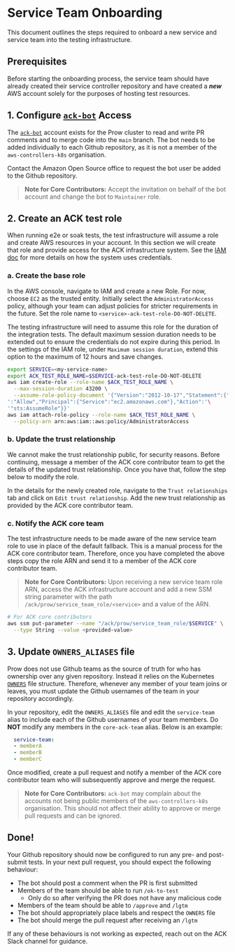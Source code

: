 # Service Team Onboarding

This document outlines the steps required to onboard a new service and service
team into the testing infrastructure. 

## Prerequisites

Before starting the onboarding process, the service team should have already
created their service controller repository and have created a **_new_** AWS
account solely for the purposes of hosting test resources.

## 1. Configure [`ack-bot`][ack-bot] Access

The [`ack-bot`][ack-bot] account exists for the Prow cluster to read and write 
PR comments and to merge code into the `main` branch. The bot needs to be added
individually to each Github repository, as it is not a member of the 
`aws-controllers-k8s` organisation. 

Contact the Amazon Open Source office to request the bot user be added to the 
Github repository.

[ack-bot]: https://github.com/ack-bot

> **Note for Core Contributors:** Accept the invitation on behalf of the bot 
account and change the bot to `Maintainer` role.

## 2. Create an ACK test role

When running e2e or soak tests, the test infrastructure will assume a role and
create AWS resources in your account. In this section we will create that role 
and provide access for the ACK infrastructure system. See the
[IAM doc][iam-doc] for more details on how the system uses credentials.

[iam-doc]: iam-structure.md

### a. Create the base role

In the AWS console, navigate to IAM and create a new Role. For now, choose
`EC2` as the trusted entity. Initially select the `AdministratorAccess` 
policy, although your team can adjust policies for stricter requirements in
the future. Set the role name to `<service>-ack-test-role-DO-NOT-DELETE`.

The testing infrastructure will need to assume this role for the duration of the
integration tests. The default maximum session duration needs to be extended out
to ensure the credentials do not expire during this period. In the settings of 
the IAM role, under `Maximum session duration`, extend this option to the 
maximum of 12 hours and save changes.

```bash
export SERVICE=<my-service-name>
export ACK_TEST_ROLE_NAME=$SERVICE-ack-test-role-DO-NOT-DELETE
aws iam create-role --role-name $ACK_TEST_ROLE_NAME \
  --max-session-duration 43200 \
  --assume-role-policy-document '{"Version":"2012-10-17","Statement":{"Effect"'\
':"Allow","Principal":{"Service":"ec2.amazonaws.com"},"Action":'\
'"sts:AssumeRole"}}'
aws iam attach-role-policy --role-name $ACK_TEST_ROLE_NAME \
  --policy-arn arn:aws:iam::aws:policy/AdministratorAccess
```

### b. Update the trust relationship

We cannot make the trust relationship public, for security reasons. Before 
continuing, message a member of the ACK core contributor team to get the 
details of the updated trust relationship. Once you have that, follow the step 
below to modify the role.

In the details for the newly created role, navigate to the `Trust
relationships` tab and click on `Edit trust relationship`. Add the new trust
relationship as provided by the ACK core contributor team.

### c. Notify the ACK core team

The test infrastructure needs to be made aware of the new service team role
to use in place of the default fallback. This is a manual process for the ACK
core contributor team. Therefore, once you have completed the above steps copy
the role ARN and send it to a member of the ACK core contributor team.

> **Note for Core Contributors:** Upon receiving a new service team role ARN, 
access the ACK infrastructure account and add a new SSM string parameter with
the path `/ack/prow/service_team_role/<service>` and a value of the ARN.
```bash
# For ACK core contributors
aws ssm put-parameter --name "/ack/prow/service_team_role/$SERVICE" \
  --type String --value <provided-value> 
```

## 3. Update `OWNERS_ALIASES` file

Prow does not use Github teams as the source of truth for who has ownership 
over any given repository. Instead it relies on the Kubernetes
[`OWNERS`][owners] file structure. Therefore, whenever any member of your team
joins or leaves, you must update the Github usernames of the team in your 
repository accordingly.

In your repository, edit the `OWNERS_ALIASES` file and edit the `service-team`
alias to include each of the Github usernames of your team members. Do 
**NOT** modify any members in the `core-ack-team` alias. Below is an
example:

```yaml
  service-team:
  - memberA
  - memberB
  - memberC
```

Once modified, create a pull request and notify a member of the ACK core 
contributor team who will subsequently approve and merge the request.

[owners]: https://www.kubernetes.dev/docs/guide/owners/

> **Note for Core Contributors:** `ack-bot` may complain about the accounts not
being public members of the `aws-controllers-k8s` organisation. This should not
affect their ability to approve or merge pull requests and can be ignored.

## Done!

Your Github repository should now be configured to run any pre- and 
post-submit tests. In your next pull request, you should expect the following
behaviour:

* The bot should post a comment when the PR is first submitted
* Members of the team should be able to run `/ok-to-test`
  * Only do so after verifying the PR does not have any malicious code
* Members of the team should be able to `/approve` and `/lgtm`
* The bot should appropriately place labels and respect the `OWNERS` file
* The bot should merge the pull request after receiving an `/lgtm`

If any of these behaviours is not working as expected, reach out on the ACK
Slack channel for guidance.